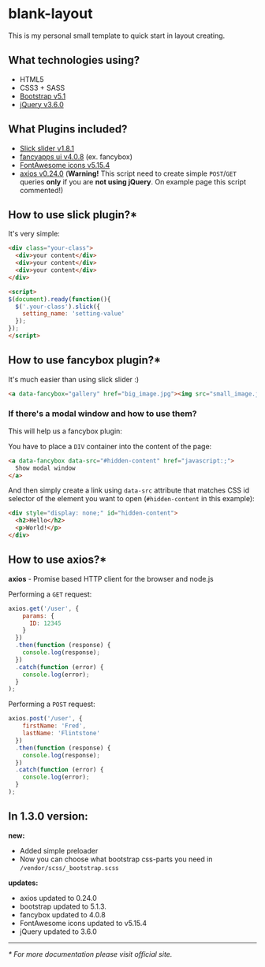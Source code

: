 # blank-layout

This is my personal small template to quick start in layout creating.

## What technologies using?
- HTML5
- CSS3 + SASS
- [Bootstrap v5.1](https://getbootstrap.com/docs/5.1)
- [jQuery v3.6.0](https://jquery.com/)

## What Plugins included?
- [Slick slider v1.8.1](http://kenwheeler.github.io/slick/)
- [fancyapps ui v4.0.8](https://fancyapps.com/docs/ui/installation/) (ex. fancybox)
- [FontAwesome icons v5.15.4](http://fontawesome.com)
- [axios v0.24.0](https://github.com/axios/axios) (**Warning!** This script need to create simple `POST`/`GET` queries **only** if you are **not using jQuery**. On example page this script commented!)

## How to use slick plugin?*
It's very simple:
```html
<div class="your-class">
  <div>your content</div>
  <div>your content</div>
  <div>your content</div>
</div>

<script>
$(document).ready(function(){
  $('.your-class').slick({
    setting_name: 'setting-value'
  });
});
</script>
```

## How to use fancybox plugin?*
It's much easier than using slick slider :)
```html
<a data-fancybox="gallery" href="big_image.jpg"><img src="small_image.jpg"></a>
```

### If there's a modal window and how to use them?

This will help us a fancybox plugin:

You have to place a `DIV` container into the content of the page:
```html
<a data-fancybox data-src="#hidden-content" href="javascript:;">
  Show modal window
</a>
```

And then simply create a link using `data-src` attribute that matches CSS id selector of the element you want to open (`#hidden-content` in this example):
```html
<div style="display: none;" id="hidden-content">
  <h2>Hello</h2>
  <p>World!</p>
</div>
```

## How to use axios?*
**axios** - Promise based HTTP client for the browser and node.js

Performing a `GET` request:
```javascript
axios.get('/user', {
    params: {
      ID: 12345
    }
  })
  .then(function (response) {
    console.log(response);
  })
  .catch(function (error) {
    console.log(error);
  }
);
```
Performing a `POST` request:
```javascript
axios.post('/user', {
    firstName: 'Fred',
    lastName: 'Flintstone'
  })
  .then(function (response) {
    console.log(response);
  })
  .catch(function (error) {
    console.log(error);
  }
);
```

## In 1.3.0 version:

**new:**
- Added simple preloader
- Now you can choose what bootstrap css-parts you need in `/vendor/scss/_bootstrap.scss`

**updates:**
- axios updated to 0.24.0
- bootstrap updated to 5.1.3.
- fancybox updated to 4.0.8
- FontAwesome icons updated to v5.15.4
- jQuery updated to 3.6.0

***

*\* For more documentation please visit official site.*
